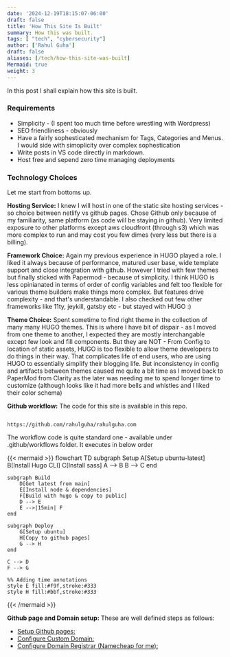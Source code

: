 ```yaml
---
date: '2024-12-19T18:15:07-06:00'
draft: false
title: 'How This Site Is Built'
summary: How this was built.
tags: [ "tech", "cybersecurity"]
author: ['Rahul Guha']
draft: false
aliases: [/tech/how-this-site-was-built]
Mermaid: true
weight: 3
---
```


In this post I shall explain how this site is built.

### Requirements

- Simplicity - (I spent too much time before wrestling with Wordpress)
- SEO friendliness - obviously
- Have a fairly sophesticated mechanism for Tags, Categories and Menus. I would side with simoplicity over complex sophestication
- Write posts in VS code directly in markdown.
- Host free and sepend zero time managing deployments

### Technology Choices

Let me start from bottoms up.

**Hosting Service:** I knew I will host in one of the static site hosting services - so choice between netlify vs github pages. Chose Github only because of my familiarity, same platform (as code will be staying in github). Very limited exposure to other platforms except aws cloudfront (through s3) which was more complex to run and may cost you few dimes (very less but there is a billing).

**Framework Choice:** Again my previous experience in HUGO played a role. I liked it always because of performance, matured user base, wide template support and close integration with github. However I tried with few themes but finally sticked with Papermod - because of simplicity. I think HUGO is less opinianated in terms of order of config variables and felt too flexible for various theme builders make things more complex. But features drive complexity - and that's understandable. I also checked out few other frameworks like 11ty, jeykill, gatsby etc - but stayed with HUGO :)

**Theme Choice:** Spent sometime to find right theme in the collection of many many HUGO themes. This is where I have bit of dispair - as I moved from one theme to another, I expected they are mostly interchangable except few look and fill components. But they are NOT - From Config to location of static assets, HUGO is too flexible to allow theme developers to do things in their way. That complicates life of end users, who are using HUGO to essentially simplify their blogging life. But inconsistency in config and artifacts between themes caused me quite a bit time as I moved back to PaperMod from Clarity as the later was needing me to spend longer time to customize (although looks like it had more bells and whistles and I liked their color schema)

**Github workflow:**
The code for this site is available in this repo.

```

https://github.com/rahulguha/rahulguha.com

```

The workflow code is quite standard one - available under .github/workflows folder. It executes in below order

{{< mermaid >}}
flowchart TD
    subgraph Setup
        A[Setup ubuntu-latest]
        B[Install Hugo CLI]
        C[Install sass]
        A --> B
        B --> C
    end

    subgraph Build
        D[Get latest from main]
        E[Install node & dependencies]
        F[Build with hugo & copy to public]
        D --> E
        E -->|15min| F
    end

    subgraph Deploy
        G[Setup ubuntu]
        H[Copy to github pages]
        G --> H
    end

    C --> D
    F --> G

    %% Adding time annotations
    style E fill:#f9f,stroke:#333
    style H fill:#bbf,stroke:#333
{{< /mermaid >}}

**Github page and Domain setup:**
These are well defined steps as follows:
- [Setup Github pages:](https://docs.github.com/en/pages/getting-started-with-github-pages/creating-a-github-pages-site) 
- [Configure Custom Domain:](https://docs.github.com/en/pages/configuring-a-custom-domain-for-your-github-pages-site/managing-a-custom-domain-for-your-github-pages-site) 
- [Configure Domain Registrar (Namecheap for me):](https://gist.github.com/notTag/4a60598d018124c9ac4a7b1f3e2bac9a) 

